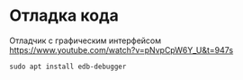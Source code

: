 # Отладка кода
Отладчик с графическим интерфейсом  
https://www.youtube.com/watch?v=pNvpCpW6Y_U&t=947s  
```
sudo apt install edb-debugger
```
